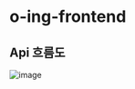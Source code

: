 # o-ing-frontend

## Api 흐름도

![image](https://user-images.githubusercontent.com/70435257/129711612-362f9165-bd28-429f-a20f-444d48184044.png)
